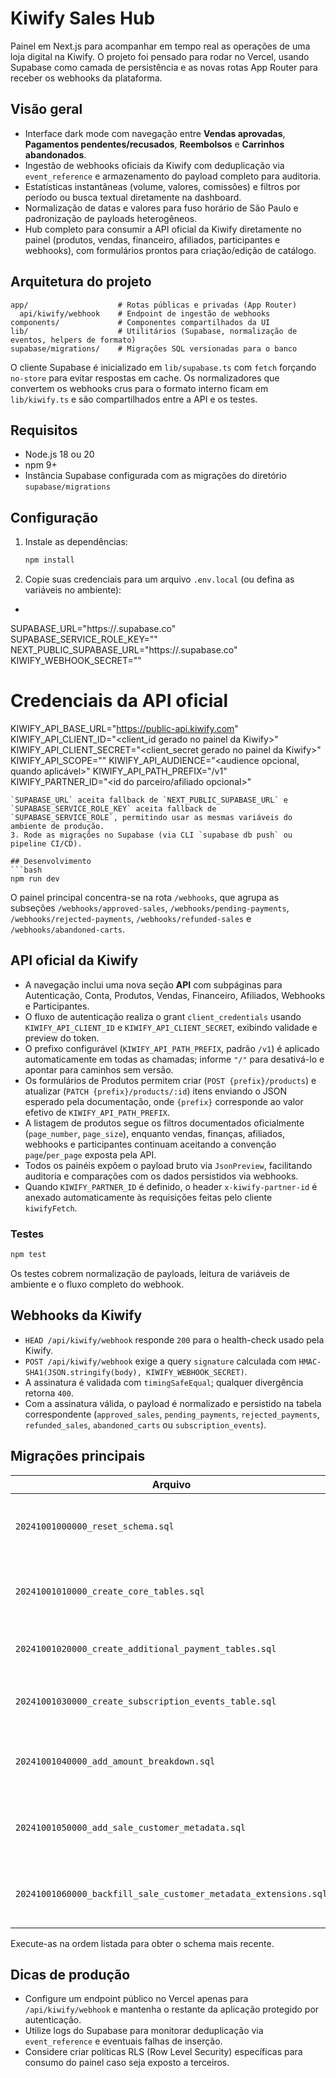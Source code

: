 # Kiwify Sales Hub

Painel em Next.js para acompanhar em tempo real as operações de uma loja digital na Kiwify. O projeto foi pensado para rodar no Vercel, usando Supabase como camada de persistência e as novas rotas App Router para receber os webhooks da plataforma.

## Visão geral
- Interface dark mode com navegação entre **Vendas aprovadas**, **Pagamentos pendentes/recusados**, **Reembolsos** e **Carrinhos abandonados**.
- Ingestão de webhooks oficiais da Kiwify com deduplicação via `event_reference` e armazenamento do payload completo para auditoria.
- Estatísticas instantâneas (volume, valores, comissões) e filtros por período ou busca textual diretamente na dashboard.
- Normalização de datas e valores para fuso horário de São Paulo e padronização de payloads heterogêneos.
- Hub completo para consumir a API oficial da Kiwify diretamente no painel (produtos, vendas, financeiro, afiliados, participantes e webhooks), com formulários prontos para criação/edição de catálogo.

## Arquitetura do projeto
```
app/                    # Rotas públicas e privadas (App Router)
  api/kiwify/webhook    # Endpoint de ingestão de webhooks
components/             # Componentes compartilhados da UI
lib/                    # Utilitários (Supabase, normalização de eventos, helpers de formato)
supabase/migrations/    # Migrações SQL versionadas para o banco
```

O cliente Supabase é inicializado em `lib/supabase.ts` com `fetch` forçando `no-store` para evitar respostas em cache. Os normalizadores que convertem os webhooks crus para o formato interno ficam em `lib/kiwify.ts` e são compartilhados entre a API e os testes.

## Requisitos
- Node.js 18 ou 20
- npm 9+
- Instância Supabase configurada com as migrações do diretório `supabase/migrations`

## Configuração
1. Instale as dependências:
   ```bash
   npm install
   ```
2. Copie suas credenciais para um arquivo `.env.local` (ou defina as variáveis no ambiente):
-  ```bash
  SUPABASE_URL="https://<sua-instancia>.supabase.co"
  SUPABASE_SERVICE_ROLE_KEY="<chave-service-role>"
  NEXT_PUBLIC_SUPABASE_URL="https://<sua-instancia>.supabase.co"
  KIWIFY_WEBHOOK_SECRET="<token exibido na Kiwify>"

  # Credenciais da API oficial
  KIWIFY_API_BASE_URL="https://public-api.kiwify.com"
  KIWIFY_API_CLIENT_ID="<client_id gerado no painel da Kiwify>"
  KIWIFY_API_CLIENT_SECRET="<client_secret gerado no painel da Kiwify>"
  KIWIFY_API_SCOPE="<escopo opcional fornecido pela Kiwify>"
  KIWIFY_API_AUDIENCE="<audience opcional, quando aplicável>"
  KIWIFY_API_PATH_PREFIX="/v1"
  KIWIFY_PARTNER_ID="<id do parceiro/afiliado opcional>"
  ```
  `SUPABASE_URL` aceita fallback de `NEXT_PUBLIC_SUPABASE_URL` e `SUPABASE_SERVICE_ROLE_KEY` aceita fallback de `SUPABASE_SERVICE_ROLE`, permitindo usar as mesmas variáveis do ambiente de produção.
3. Rode as migrações no Supabase (via CLI `supabase db push` ou pipeline CI/CD).

## Desenvolvimento
```bash
npm run dev
```
O painel principal concentra-se na rota `/webhooks`, que agrupa as subseções `/webhooks/approved-sales`, `/webhooks/pending-payments`, `/webhooks/rejected-payments`, `/webhooks/refunded-sales` e `/webhooks/abandoned-carts`.

## API oficial da Kiwify
- A navegação inclui uma nova seção **API** com subpáginas para Autenticação, Conta, Produtos, Vendas, Financeiro, Afiliados, Webhooks e Participantes.
- O fluxo de autenticação realiza o grant `client_credentials` usando `KIWIFY_API_CLIENT_ID` e `KIWIFY_API_CLIENT_SECRET`, exibindo validade e preview do token.
- O prefixo configurável (`KIWIFY_API_PATH_PREFIX`, padrão `/v1`) é aplicado automaticamente em todas as chamadas; informe `"/"` para desativá-lo e apontar para caminhos sem versão.
- Os formulários de Produtos permitem criar (`POST {prefix}/products`) e atualizar (`PATCH {prefix}/products/:id`) itens enviando o JSON esperado pela documentação, onde `{prefix}` corresponde ao valor efetivo de `KIWIFY_API_PATH_PREFIX`.
- A listagem de produtos segue os filtros documentados oficialmente (`page_number`, `page_size`), enquanto vendas, finanças, afiliados, webhooks e participantes continuam aceitando a convenção `page`/`per_page` exposta pela API.
- Todos os painéis expõem o payload bruto via `JsonPreview`, facilitando auditoria e comparações com os dados persistidos via webhooks.
- Quando `KIWIFY_PARTNER_ID` é definido, o header `x-kiwify-partner-id` é anexado automaticamente às requisições feitas pelo cliente `kiwifyFetch`.

### Testes
```bash
npm test
```
Os testes cobrem normalização de payloads, leitura de variáveis de ambiente e o fluxo completo do webhook.

## Webhooks da Kiwify
- `HEAD /api/kiwify/webhook` responde `200` para o health-check usado pela Kiwify.
- `POST /api/kiwify/webhook` exige a query `signature` calculada com `HMAC-SHA1(JSON.stringify(body), KIWIFY_WEBHOOK_SECRET)`.
- A assinatura é validada com `timingSafeEqual`; qualquer divergência retorna `400`.
- Com a assinatura válida, o payload é normalizado e persistido na tabela correspondente (`approved_sales`, `pending_payments`, `rejected_payments`, `refunded_sales`, `abandoned_carts` ou `subscription_events`).

## Migrações principais
| Arquivo | Descrição |
| --- | --- |
| `20241001000000_reset_schema.sql` | Zera completamente o schema público para facilitar reimportações. |
| `20241001010000_create_core_tables.sql` | Cria `approved_sales` e `abandoned_carts` com os campos essenciais. |
| `20241001020000_create_additional_payment_tables.sql` | Adiciona `pending_payments`, `rejected_payments` e `refunded_sales`. |
| `20241001030000_create_subscription_events_table.sql` | Define a tabela de eventos de assinatura e índices auxiliares. |
| `20241001040000_add_amount_breakdown.sql` | Inclui colunas de valores brutos, líquidos e comissões em todas as tabelas. |
| `20241001050000_add_sale_customer_metadata.sql` | Adiciona metadados do cliente/UTM e backfill a partir dos payloads. |
| `20241001060000_backfill_sale_customer_metadata_extensions.sql` | Atualiza registros antigos com campos de metadados consolidados. |

Execute-as na ordem listada para obter o schema mais recente.

## Dicas de produção
- Configure um endpoint público no Vercel apenas para `/api/kiwify/webhook` e mantenha o restante da aplicação protegido por autenticação.
- Utilize logs do Supabase para monitorar deduplicação via `event_reference` e eventuais falhas de inserção.
- Considere criar políticas RLS (Row Level Security) específicas para consumo do painel caso seja exposto a terceiros.

